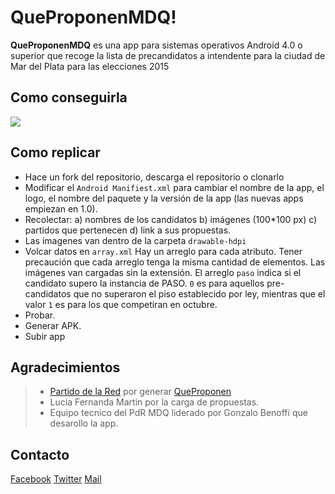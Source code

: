 QueProponenMDQ!
===================

**QueProponenMDQ** es una app para sistemas operativos Android 4.0 o superior que recoge la lista de precandidatos a intendente para la ciudad de Mar del Plata para las elecciones 2015

**Como conseguirla**
-------------
[![](https://developer.android.com/images/brand/es-419_generic_rgb_wo_60.png)](https://play.google.com/store/apps/details?id=com.coffeeandcookies.queproponenmdq)

**Como replicar**
-------------

 - Hace un fork del repositorio, descarga el repositorio o clonarlo
 - Modificar el `Android Manifiest.xml` para cambiar el nombre de la app, el logo, el nombre del paquete y la versión de la app (las nuevas apps empiezan en 1.0).
 - Recolectar: a) nombres de los candidatos b) imágenes (100*100 px) c) partidos que pertenecen d) link a sus propuestas.
 - Las imagenes van dentro de la carpeta `drawable-hdpi`
 - Volcar datos en `array.xml` Hay un arreglo para cada atributo. Tener precaución que cada arreglo tenga la misma cantidad de elementos. Las imágenes van cargadas sin la extensión. El arreglo `paso` indica si el candidato supero la instancia de PASO. `0` es para aquellos pre-candidatos que no superaron el piso establecido por ley, mientras que el valor `1` es para los que competiran en octubre. 
 - Probar.
 - Generar APK.
 - Subir app

**Agradecimientos**
-------------

> - [Partido de la Red](partidodelared.org) por generar [QueProponen](queproponen.com.ar)
> - Lucia Fernanda Martin por la carga de propuestas.
> - Equipo tecnico del PdR MDQ liderado por Gonzalo Benoffi que desarollo la app.

**Contacto**
-------------

[Facebook](https://www.facebook.com/PartidodelaRedMDQ)
[Twitter](https://twitter.com/pdr_mardelplata/)
[Mail](mailto:hola@partidodelaredmdq.org)
